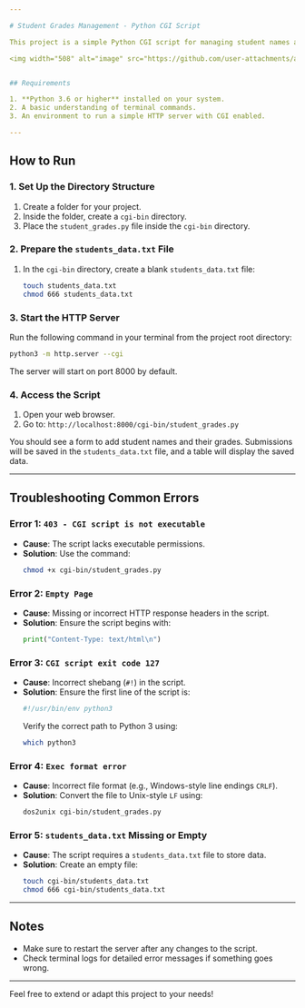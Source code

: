 ```yaml
---

# Student Grades Management - Python CGI Script

This project is a simple Python CGI script for managing student names and their grades. It demonstrates how to use CGI for form submission and file-based data storage.

<img width="508" alt="image" src="https://github.com/user-attachments/assets/21453b30-8f6e-40d2-b1c1-26d6b3f28453" />


## Requirements

1. **Python 3.6 or higher** installed on your system.
2. A basic understanding of terminal commands.
3. An environment to run a simple HTTP server with CGI enabled.

---
```


## How to Run

### 1. Set Up the Directory Structure
1. Create a folder for your project.
2. Inside the folder, create a `cgi-bin` directory.
3. Place the `student_grades.py` file inside the `cgi-bin` directory.

### 2. Prepare the `students_data.txt` File
1. In the `cgi-bin` directory, create a blank `students_data.txt` file:
   ```bash
   touch students_data.txt
   chmod 666 students_data.txt
   ```

### 3. Start the HTTP Server
Run the following command in your terminal from the project root directory:
```bash
python3 -m http.server --cgi
```
The server will start on port 8000 by default.

### 4. Access the Script
1. Open your web browser.
2. Go to: `http://localhost:8000/cgi-bin/student_grades.py`

You should see a form to add student names and their grades. Submissions will be saved in the `students_data.txt` file, and a table will display the saved data.

---

## Troubleshooting Common Errors

### Error 1: `403 - CGI script is not executable`
- **Cause**: The script lacks executable permissions.
- **Solution**: Use the command:
  ```bash
  chmod +x cgi-bin/student_grades.py
  ```

### Error 2: `Empty Page`
- **Cause**: Missing or incorrect HTTP response headers in the script.
- **Solution**: Ensure the script begins with:
  ```python
  print("Content-Type: text/html\n")
  ```

### Error 3: `CGI script exit code 127`
- **Cause**: Incorrect shebang (`#!`) in the script.
- **Solution**: Ensure the first line of the script is:
  ```python
  #!/usr/bin/env python3
  ```
  Verify the correct path to Python 3 using:
  ```bash
  which python3
  ```

### Error 4: `Exec format error`
- **Cause**: Incorrect file format (e.g., Windows-style line endings `CRLF`).
- **Solution**: Convert the file to Unix-style `LF` using:
  ```bash
  dos2unix cgi-bin/student_grades.py
  ```

### Error 5: `students_data.txt` Missing or Empty
- **Cause**: The script requires a `students_data.txt` file to store data.
- **Solution**: Create an empty file:
  ```bash
  touch cgi-bin/students_data.txt
  chmod 666 cgi-bin/students_data.txt
  ```

---

## Notes

- Make sure to restart the server after any changes to the script.
- Check terminal logs for detailed error messages if something goes wrong.

---

Feel free to extend or adapt this project to your needs!
